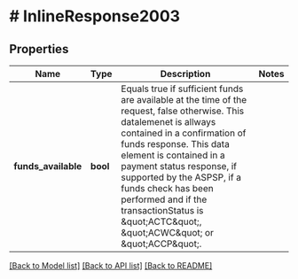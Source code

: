 # # InlineResponse2003

## Properties

Name | Type | Description | Notes
------------ | ------------- | ------------- | -------------
**funds_available** | **bool** | Equals true if sufficient funds are available at the time of the request, false otherwise.  This datalemenet is allways contained in a confirmation of funds response.  This data element is contained in a payment status response,  if supported by the ASPSP, if a funds check has been performed and  if the transactionStatus is \&quot;ACTC\&quot;, \&quot;ACWC\&quot; or \&quot;ACCP\&quot;. | 

[[Back to Model list]](../../README.md#documentation-for-models) [[Back to API list]](../../README.md#documentation-for-api-endpoints) [[Back to README]](../../README.md)


